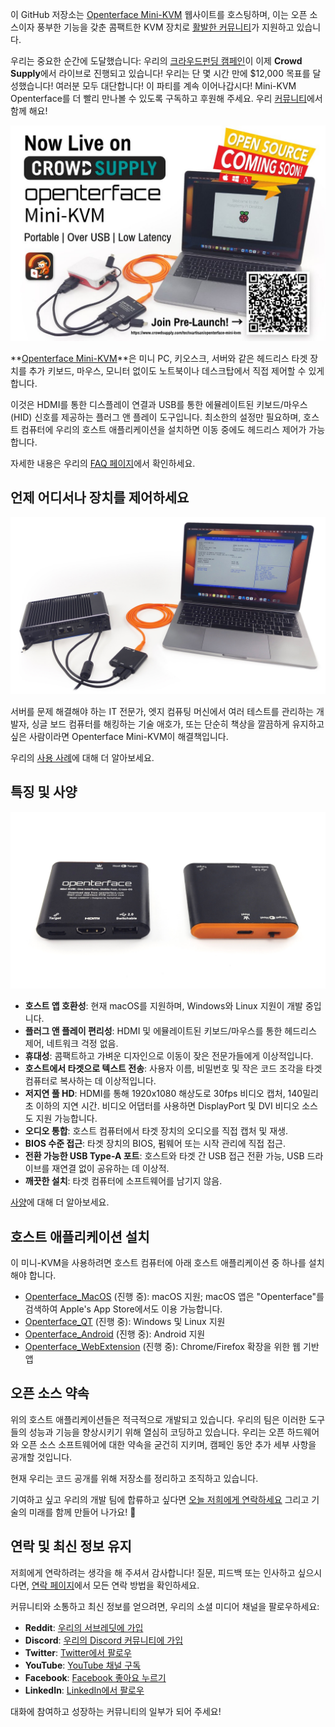 이 GitHub 저장소는 [Openterface Mini-KVM](https://openterface.com/) 웹사이트를 호스팅하며, 이는 오픈 소스이자 풍부한 기능을 갖춘 콤팩트한 KVM 장치로 [활발한 커뮤니티](https://openterface.com/community/)가 지원하고 있습니다.

우리는 중요한 순간에 도달했습니다: 우리의 [크라우드펀딩 캠페인](https://www.crowdsupply.com/techxartisan/openterface-mini-kvm)이 이제 **Crowd Supply**에서 라이브로 진행되고 있습니다! 우리는 단 몇 시간 만에 $12,000 목표를 달성했습니다! 여러분 모두 대단합니다! 이 파티를 계속 이어나갑시다! Mini-KVM Openterface를 더 빨리 만나볼 수 있도록 구독하고 후원해 주세요. 우리 [커뮤니티](https://openterface.com/community/)에서 함께 해요!

![pre_launch_poster](docs/images/event/pre_launch_poster.jpg)

**[Openterface Mini-KVM](https://openterface.com/)**은 미니 PC, 키오스크, 서버와 같은 헤드리스 타겟 장치를 추가 키보드, 마우스, 모니터 없이도 노트북이나 데스크탑에서 직접 제어할 수 있게 합니다.

이것은 HDMI를 통한 디스플레이 연결과 USB를 통한 에뮬레이트된 키보드/마우스 (HID) 신호를 제공하는 플러그 앤 플레이 도구입니다. 최소한의 설정만 필요하며, 호스트 컴퓨터에 우리의 호스트 애플리케이션을 설치하면 이동 중에도 헤드리스 제어가 가능합니다.

자세한 내용은 우리의 [FAQ 페이지](https://openterface.com/faq/)에서 확인하세요.

## 언제 어디서나 장치를 제어하세요

![use-case-demo-industrial-pc](/docs/images/product/use-case-demo-industrial-pc.jpg)

서버를 문제 해결해야 하는 IT 전문가, 엣지 컴퓨팅 머신에서 여러 테스트를 관리하는 개발자, 싱글 보드 컴퓨터를 해킹하는 기술 애호가, 또는 단순히 책상을 깔끔하게 유지하고 싶은 사람이라면 Openterface Mini-KVM이 해결책입니다.

우리의 [사용 사례](https://openterface.com/use-cases/)에 대해 더 알아보세요.

## 특징 및 사양

![openterface-mini-kvm-product-view-two-sides](/docs/images/product/openterface-mini-kvm-product-view-two-sides.jpg)

- **호스트 앱 호환성**: 현재 macOS를 지원하며, Windows와 Linux 지원이 개발 중입니다.
- **플러그 앤 플레이 편리성**: HDMI 및 에뮬레이트된 키보드/마우스를 통한 헤드리스 제어, 네트워크 걱정 없음.
- **휴대성**: 콤팩트하고 가벼운 디자인으로 이동이 잦은 전문가들에게 이상적입니다.
- **호스트에서 타겟으로 텍스트 전송**: 사용자 이름, 비밀번호 및 작은 코드 조각을 타겟 컴퓨터로 복사하는 데 이상적입니다.
- **저지연 풀 HD**: HDMI를 통해 1920x1080 해상도로 30fps 비디오 캡처, 140밀리초 이하의 지연 시간. 비디오 어댑터를 사용하면 DisplayPort 및 DVI 비디오 소스도 지원 가능합니다.
- **오디오 통합**: 호스트 컴퓨터에서 타겟 장치의 오디오를 직접 캡처 및 재생.
- **BIOS 수준 접근**: 타겟 장치의 BIOS, 펌웨어 또는 시작 관리에 직접 접근.
- **전환 가능한 USB Type-A 포트**: 호스트와 타겟 간 USB 접근 전환 가능, USB 드라이브를 재연결 없이 공유하는 데 이상적.
- **깨끗한 설치**: 타겟 컴퓨터에 소프트웨어를 남기지 않음.

[사양](https://openterface.com/specifications/)에 대해 더 알아보세요.

## 호스트 애플리케이션 설치

이 미니-KVM을 사용하려면 호스트 컴퓨터에 아래 호스트 애플리케이션 중 하나를 설치해야 합니다.

- [Openterface_MacOS](https://github.com/TechxArtisanStudio/Openterface_MacOS) (진행 중): macOS 지원; macOS 앱은 "Openterface"를 검색하여 Apple's App Store에서도 이용 가능합니다.
- [Openterface_QT](https://github.com/TechxArtisanStudio/Openterface_QT) (진행 중): Windows 및 Linux 지원
- [Openterface_Android](https://github.com/TechxArtisanStudio/Openterface_Android) (진행 중): Android 지원
- [Openterface_WebExtension](https://github.com/TechxArtisanStudio/Openterface_WebExtension) (진행 중): Chrome/Firefox 확장을 위한 웹 기반 앱

## 오픈 소스 약속

위의 호스트 애플리케이션들은 적극적으로 개발되고 있습니다. 우리의 팀은 이러한 도구들의 성능과 기능을 향상시키기 위해 열심히 코딩하고 있습니다. 우리는 오픈 하드웨어와 오픈 소스 소프트웨어에 대한 약속을 굳건히 지키며, 캠페인 동안 추가 세부 사항을 공개할 것입니다.

현재 우리는 코드 공개를 위해 저장소를 정리하고 조직하고 있습니다.

기여하고 싶고 우리의 개발 팀에 합류하고 싶다면 [오늘 저희에게 연락하세요](mailto:info@techxartisan.com) 그리고 기술의 미래를 함께 만들어 나가요! 🚀

## 연락 및 최신 정보 유지

저희에게 연락하려는 생각을 해 주셔서 감사합니다! 질문, 피드백 또는 인사하고 싶으시다면, [연락 페이지](https://openterface.com/contact/)에서 모든 연락 방법을 확인하세요.

커뮤니티와 소통하고 최신 정보를 얻으려면, 우리의 소셜 미디어 채널을 팔로우하세요:

- **Reddit**: [우리의 서브레딧에 가입](https://www.reddit.com/r/Openterface_miniKVM/)
- **Discord**: [우리의 Discord 커뮤니티에 가입](https://discord.gg/sFTJD6a3R8)
- **Twitter**: [Twitter에서 팔로우](https://twitter.com/TechxArtisan)
- **YouTube**: [YouTube 채널 구독](https://youtube.com/@TechxArtisan)
- **Facebook**: [Facebook 좋아요 누르기](https://www.facebook.com/TechxArtisan)
- **LinkedIn**: [LinkedIn에서 팔로우](https://www.linkedin.com/company/techxartisan/)

대화에 참여하고 성장하는 커뮤니티의 일부가 되어 주세요!